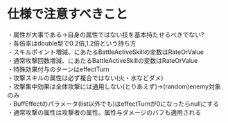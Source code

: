 # 仕様で注意すべきこと
・属性が大事である→自身の属性ではない技を基本持たせるべきでない?  
・各倍率はdouble型で0.2倍,1.2倍という持ち方  
・スキルポイント増減、にあたるBattleActiveSkillの変数はRateOrValue  
・通常攻撃回数増減、にあたるBattleActiveSkillの変数はRateOrValue  
・特殊効果付与のターンはeffectTurn  
・攻撃スキルの属性は必ず複合ではない(火・水などダメ)  
・攻撃集中効果は全体攻撃には通用しない(とりあえず)→(random)enemy対象のみ  
・BuffEffectのパラメータ(list以外でも)はeffectTurnが0になったらnullにする  
・通常攻撃の属性は攻撃者の属性。属性与ダメージのバフも適用される  
